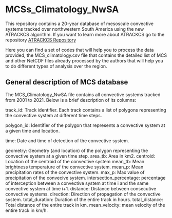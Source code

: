 # MCSs_Climatology_NwSA

This repository contains a 20-year database of mesoscale convective systems tracked over northwestern South America using the new ATRACKCS algorithm. If you want to learn more about ATRACKCS go to the repository [ATRACKCS Repository](https://github.com/alramirezca/ATRACKCS)


Here you can find a set of codes that will help you to process the data provided, the MCS_climatology.csv file that contains the detailed list of MCS and other NetCDF files already processed by the authors that will help you to do different types of analysis over the region.

## General description of MCS database
The MCS_Climatology_NwSA file contains all convective systems tracked from 2001 to 2021. Below is a brief description of its columns:

track_id: Track identifier. Each track contains a list of polygons representing the convective system at different time steps.

polygon_id: Identifier of the polygon that represents a convective system at a given time and location.

time: Date and time of detection of the convective system.

geometry: Geometry (and location) of the polygon representing the convective system at a given time step.
area_tb: Area in km2.
centroid: Location of the centroid of the convective system
mean_tb: Mean brightness temperature of the convective system.
mean_p: Mean precipitation rates of the convective system.
max_p: Max value of precipitation of the convecive system.
intersection_percentage: percentage of interception between a convective system at time i and the same convective system at time i+1. 
distance: Distance between consecutive convective systems.
direction: Direction of propagation of the convective system.
total_duration: Duration of the entire track in hours.
total_distance: Total distance  of the entire track in km.
mean_velocity: mean velocity of the entire track in km/h.

